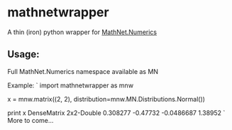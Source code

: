 # mathnetwrapper
A thin (iron) python wrapper for [MathNet.Numerics](https://numerics.mathdotnet.com/api/)

## Usage:

Full MathNet.Numerics namespace available as MN

Example:
`
import mathnetwrapper as mnw

x = mnw.matrix((2, 2), distribution=mnw.MN.Distributions.Normal())

print x
DenseMatrix 2x2-Double
 0.308277 -0.47732
-0.0486687 1.38952
`
More to come...
